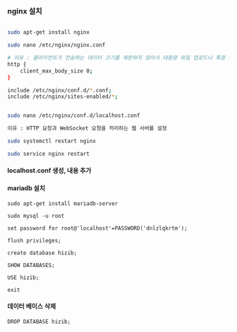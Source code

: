 ### nginx 설치

```bash

sudo apt-get install nginx

sudo nano /etc/nginx/nginx.conf

# 이유 : 클라이언트가 전송하는 데이터 크기를 제한하지 않아서 대용량 파일 업로드나 특정 상황에서 데이터를 제한 없이 전송할 수 있도록 하기 위해서
http {
	client_max_body_size 0;
}

include /etc/nginx/conf.d/*.conf;
include /etc/nginx/sites-enabled/*;


sudo nano /etc/nginx/conf.d/localhost.conf

이유 : HTTP 요청과 WebSocket 요청을 처리하는 웹 서버를 설정

sudo systemctl restart nginx

sudo service nginx restart

```

#### localhost.conf 생성, 내용 추가

#### mariadb 설치

```less
sudo apt-get install mariadb-server

sudo mysql -u root

set password for root@'localhost'=PASSWORD('dnlzlqkrtm');

flush privileges;

create database hizib;

SHOW DATABASES;

USE hizib;

exit

```

#### 데이터 베이스 삭제
```less
DROP DATABASE hizib;
```




